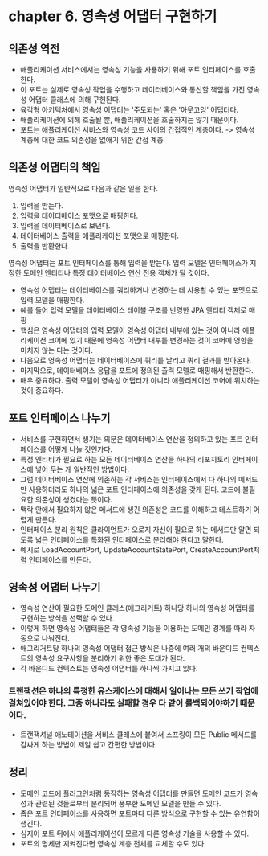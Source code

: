 # chapter 6. 영속성 어댑터 구현하기

## 의존성 역전

* 애플리케이션 서비스에서는 영속성 기능을 사용하기 위해 포트 인터페이스를 호출한다.
* 이 포트는 실제로 영속성 작업을 수행하고 데이터베이스와 통신할 책임을 가진 영속성 어댑터 클래스에 의해 구현된다.
* 육각형 아키텍처에서 영속성 어댑터는 '주도되는' 혹은 '아웃고잉' 어댑터다.
* 애플리케이션에 의해 호출될 뿐, 애플리케이션을 호출하지는 않기 때문이다.
* 포트는 애플리케이션 서비스와 영속성 코드 사이의 간접적인 계층이다. -> 영속성 계층에 대한 코드 의존성을 없애기 위한 간접 계층

## 의존성 어댑터의 책임

영속성 어댑터가 일반적으로 다음과 같은 일을 한다.

1. 입력을 받는다.
2. 입력을 데이터베이스 포맷으로 매핑한다.
3. 입력을 데이터베이스로 보낸다.
4. 데이터베이스 출력을 애플리케이션 포맷으로 매핑한다.
5. 출력을 반환한다.

영속성 어댑터는 포트 인터페이스를 통해 입력을 받는다. 입력 모델은 인터페이스가 지정한 도메인 엔티티나 특정 데이터베이스 연산 전용 객체가 될 것이다.

* 영속성 어댑터는 데이터베이스를 쿼리하거나 변경하는 데 사용할 수 있는 포맷으로 입력 모델을 매핑한다.
* 예를 들어 입력 모델을 데이터베이스 테이블 구조를 반영한 JPA 엔티티 객체로 매핑
* 핵심은 영속성 어댑터의 입력 모델이 영속성 어댑터 내부에 있는 것이 아니라 애플리케이션 코어에 있기 때문에 영속성 어댑터 내부를 변경하는 것이 코어에 영향을 미치지 않는 다는 것이다.
* 다음으로 영속성 어댑터는 데이터베이스에 쿼리를 날리고 쿼리 결과를 받아온다.
* 마지막으로, 데이터베이스 응답을 포트에 정의된 출력 모델로 매핑해서 반환한다.
* 매우 중요하다. 출력 모델이 영속성 어댑터가 아니라 애플리케이션 코어에 위치하는 것이 중요하다.

## 포트 인터페이스 나누기

* 서비스를 구현하면서 생기는 의문은 데이터베이스 연산을 정의하고 있는 포트 인터페이스를 어떻게 나눌 것인가다.
* 특정 엔티티가 필요로 하는 모든 데이터베이스 연산을 하나의 리포지토리 인터페이스에 넣어 두는 게 일반적인 방법이다.
* 그럼 데이터베이스 연산에 의존하는 각 서비스는 인터페이스에서 다 하나의 메서드만 사용하더라도 하나의 넓은 포트 인터페이스에 의존성을 갖게 된다. 코드에 불필요한 의존성이 생겼다는 뜻이다.
* 맥락 안에서 필요하지 않은 메서드에 생긴 의존성은 코드를 이해하고 테스트하기 어렵게 만든다.
* 인터페이스 분리 원칙은 클라이언트가 오로지 자신이 필요로 하는 메서드만 알면 되도록 넓은 인터페이스를 특화된 인터페이스로 분리해야 한다고 말한다.
* 예시로 LoadAccountPort, UpdateAccountStatePort, CreateAccountPort처럼 인터페이스를 만든다.

## 영속성 어댑터 나누기

* 영속성 연산이 필요한 도메인 클래스(애그리거트) 하나당 하나의 영속성 어댑터를 구현하는 방식을 선택할 수 있다.
* 이렇게 하면 영속성 어댑터들은 각 영속성 기능을 이용하는 도메인 경계를 따라 자동으로 나눠진다.
* 애그리거트당 하나의 영속성 어댑터 접근 방식은 나중에 여러 개의 바운디드 컨텍스트의 영속성 요구사항을 분리하기 위한 좋은 토대가 된다.
* 각 바운디드 컨텍스트는 영속성 어댑터를 하나씩 가지고 있다.


### 트랜잭션은 하나의 특정한 유스케이스에 대해서 일어나는 모든 쓰기 작업에 걸쳐있어야 한다. 그중 하나라도 실패할 경우 다 같이 롤백되어야하기 때문이다.

* 트랜잭셔널 애노테이션을 서비스 클래스에 붙여서 스프링이 모든 Public 메서드를 감싸게 하는 방법이 제일 쉽고 간편한 방법이다.

## 정리

* 도메인 코드에 플러그인처럼 동작하는 영속성 어댑터를 만들면 도메인 코드가 영속성과 관련된 것들로부터 분리되어 풍부한 도메인 모델을 만들 수 있다.
* 좁은 포트 인터페이스를 사용하면 포트마다 다른 방식으로 구현할 수 있는 유연함이 생긴다.
* 심지어 포트 뒤에서 애플리케이션이 모르게 다른 영속성 기술을 사용할 수 있다.
* 포트의 명세만 지켜진다면 영속성 계층 전체를 교체할 수도 있다.